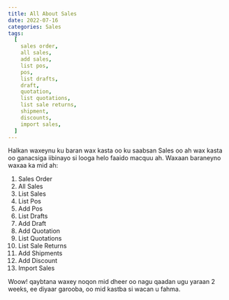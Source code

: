 ```yaml
---
title: All About Sales
date: 2022-07-16
categories: Sales
tags:
  [
    sales order,
    all sales,
    add sales,
    list pos,
    pos,
    list drafts,
    draft,
    quotation,
    list quotations,
    list sale returns,
    shipment,
    discounts,
    import sales,
  ]
---
```


Halkan waxeynu ku baran wax kasta oo ku saabsan Sales oo ah wax kasta oo ganacsiga iibinayo si looga helo faaido macquu ah. Waxaan baraneyno waxaa ka mid ah:

1. Sales Order
2. All Sales
3. List Sales
4. List Pos
5. Add Pos
6. List Drafts
7. Add Draft
8. Add Quotation
9. List Quotations
10. List Sale Returns
11. Add Shipments
12. Add Discount
13. Import Sales

Woow! qaybtana waxey noqon mid dheer oo nagu qaadan ugu yaraan 2 weeks, ee diyaar garooba, oo mid kastba si wacan u fahma.
